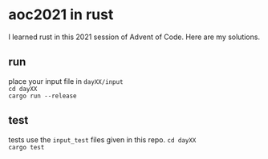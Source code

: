 # aoc2021 in rust

I learned rust in this 2021 session of Advent of Code. Here are my solutions.

## run
place your input file in `dayXX/input`  
`cd dayXX`  
`cargo run --release`  

## test
tests use the `input_test` files given in this repo.
`cd dayXX`  
`cargo test`  
